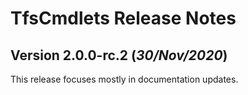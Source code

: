 # TfsCmdlets Release Notes

## Version 2.0.0-rc.2 (_30/Nov/2020_)

This release focuses mostly in documentation updates.
